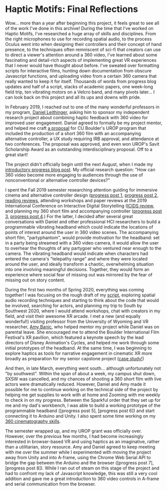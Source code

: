 # Haptic Motifs: Final Reflections

Wow... more than a year after beginning this project, it feels great to see all of the work I've done in this archive! 
During the time that I've worked on Haptic Motifs, I've researched a huge array of skills and disciplines.
From the right microphones to use for recording spatial audio, to the process Oculus went into when designing their controllers and their concept of hand presence, to the techniques often remniscent of sci-fi that creators can use to direct a viewer's attention around a 360 video, I've learned about some fascinating and detail-rich aspects of implementing great VR experiences that I never would have thought about before.
I've sweated over formatting scripts for interactive films, hunting down documentation from obscure Javascript functions, and uploading video from a certain 360 camera that really wanted to keep it for itself.
Thousands of words from progress blog updates and half of a script, stacks of academic papers, one week-long field trip, ten vibrating motors on a Velcro band, and many pivots later... I can look back on this project and all its ups and downs with pride.

In February 2019, I reached out to one of the many wonderful professors in my program, [Daniel Leithinger](http://www.leithinger.com/), asking him to sponsor my independent research project about combining haptic feedback with 360 video for improved user engagement. Daniel agreed to formally be my project mentor, and helped me craft [a proposal](https://docs.google.com/document/d/10u5PVBVAuj2Qi0cdqQ2EqBqLyPIk7T1ibRF5jVdosbo/edit?usp=sharing) for CU Boulder's UROP program that included the production of a short 360 film with an accompanying alternative controller, a UX study requiring IRB approval, and attendance at two conferences. The proposal was approved, and even won UROP's Savit Scholarship Award as an outstanding interdisciplinary proposal. Off to a great start!

The project didn't officially begin until the next August, when I made my [introductory progress blog post](./hmpp0.md). My official research question: "How can 360 video become more engaging to audiences through the use of nonconventional or alternative controller devices?" 

I spent the Fall 2019 semester researching attention guiding for immersive cinema and alternative controller design ([progress post 1](./hmpp1.md), [progress post 2](./hmpp2.md), [reading reviews](./hmrr.md), attending workshops and paper reviews at the 2019 International Conference on Interactive Digital Storytelling ([ICIDS review](./hmicids.md), and planning my 360 short film and accompanying controller ([progress post 3](./hmpp3.md), [progress post 4](./hmpp4.md).) For the latter, I decided after several great conversations with Daniel and other professional HCI researchers to build a programmable vibrating headband which could indicate the locations of points of interest around the user in 360 video scenes. The accompanying short film, "partyphantom", would provide motivation for the headband: set in a party being streamed with a 360 video camera, it would allow the user to overhear the thoughts of any partygoer who ventured near enough to the camera. The vibrating headband would indicate when characters had entered the camera's "telepathy range" and where they were located around the user, and ideally transform a chaotic, overwhelming situation into one involving meaningful decisions. Together, they would form an experience where social fear of missing out was mirrored by the fear of missing out on story content.

During the first two months of Spring 2020, everything was coming together! I was focusing on the rough draft of my [script](https://docs.google.com/document/d/1EkLE7u5HXZltYTpLwCjpztAlwNMmgrBoqJ7BYtkRlu4/edit?usp=sharing), exploring spatial audio recording techniques and starting to think about the code that would be involved, searching for actors, and planning my trip to South by Southwest 2020, where I would attend workshops, chat with creators in my field, and visit their awesome XR arcade. I met a new (and equally wonderful!) visiting professor from the University of Wyoming and VR researcher, [Amy Banic](http://www.uwyo.edu/cosc/cosc-directory/abanic/index.html), who helped mentor my project while Daniel was on parental leave. She encouraged me to attend the Boulder International Film Festival's XR pavilion, which featured a keynote speech by the lead directors of Disney Animation's Cycles, and helped me work through some initial prototypes of the headband. At the same time, I was beginning to explore haptics as tools for narrative engagement in cinematic XR more broadly as preparation for my senior capstone project ([case study!](https://docs.google.com/document/d/1DYNdV5aFa_ElzzqfPAxN3j14DIxeCL8B87GQLjYEYuQ/edit?usp=sharing))

And then, in late March, everything went south... although unfortunately not "by southwest". Within the span of about a week, my campus shut down, SXSW was cancelled, and my chances of shooting a 360 short film with live actors were dramatically reduced. However, Daniel and Amy made it possible for me to continue working on the technical side of the project by helping me get supplies to work with at home and Zooming with me weekly to check in on my progress. Between the Sparkful order that they set up for me and my dad's workbench, I was able to build a working prototype of the programmable headband ([progress post 5], [progress post 6]) and start connecting it to Arduino and Unity. I also spent some time working on my [360 cinematography skills](https://lilliebahrami.com/360-violin-performance).

The semester wrapped up, and my UROP grant was officially over. However, over the previous few months, I had become increasingly interested in browser-based VR and using haptics as an imaginative, rather than a utilitarian, story resource. Amy and Daniel agreed to keep meeting with me over the summer while I experimented with moving the project away from Unity and into A-frame, using the Chrome Web Serial API to bridge the gap between the Arduino and the browser ([progress post 7], [progress post 8]). While I ran out of steam on this stage of the project and had to confront my lack of Javascript knowledge, this was still a very cool addition and gave me a great introduction to 360 video controls in A-frame and serial communication from the browser.


